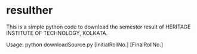 # resulther
This is a simple python code to download the semester result of HERITAGE INSTITUTE OF TECHNOLOGY, KOLKATA.

Usage: python downloadSource.py [InitialRollNo.] [FinalRollNo.]
